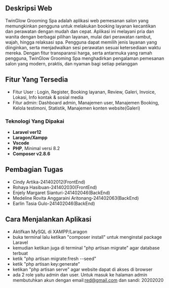 ## Deskripsi Web

TwinGlow Grooming Spa adalah aplikasi web pemesanan salon yang memungkinkan pengguna untuk melakukan booking layanan kecantikan dan perawatan dengan mudah dan cepat. Aplikasi ini melayani pria dan wanita dengan berbagai pilihan layanan, mulai dari perawatan rambut, wajah, hingga relaksasi spa.
Pengguna dapat memilih jenis layanan yang diinginkan, serta menjadwalkan sesi perawatan sesuai ketersediaan waktu mereka. Dengan fitur transparansi harga, serta antarmuka yang ramah pengguna, TwinGlow Grooming Spa menghadirkan pengalaman pemesanan salon yang modern, praktis, dan nyaman bagi setiap pelanggan

## Fitur Yang Tersedia

<ul>
<li>Fitur User : Login, Register, Booking layanan, Review, Galeri, Invoice, Lokasi, Info kontak & sosial media</li>
<li>Fitur admin: Dashboard admin, Manajemen user, Manajemen Booking, Kelola testimoni, Statistik, Manajemen konten website(Galeri)</li>
</ul>

### Teknologi Yang Dipakai

- **Laravel ver12**
- **Laragon/Xampp**
- **Vscode**
- **PHP**, Minimal versi 8.2 
- **Composer v2.8.6**

## Pembagian Tugas
<ul>
<li>Cindy Artika-241402012(FrontEnd)</li>
<li>Rohaya Hasibuan-241402030(FrontEnd)</li>
<li>Enjely Margaret Sianturi-241402046(BackEnd)</li>
<li>Medeline Rovita Anggaraini Aritonang-241402063(BackEnd)</li>
<li>Earlin Tasia Gulo-241402046(BackEnd)</li>
</ul>

## Cara Menjalankan Aplikasi
- Aktifkan MySQL di XAMPP/Laragon
- buka terminal lalu ketikan "composer install" untuk menginstal package Laravel
- kemudian ketikan juga di terminal "php artisan migrate" agar database terbuat
- ketik "php artisan migrate:fresh --seed"
- ketik "php artisan key:generate"
- ketikan "php artisan serve" agar website dapat di akses di browser
- ada 2 role yaitu admin dan user. Untuk masuk ke halaman admin membutuhkan akun dengan email:red@gmail.com dan sandi: 20202020
